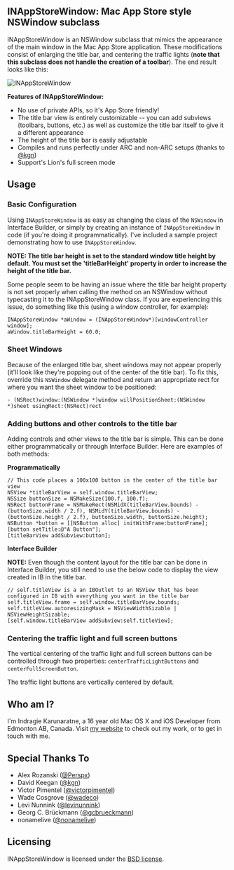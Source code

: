 ## INAppStoreWindow: Mac App Store style NSWindow subclass

INAppStoreWindow is an NSWindow subclass that mimics the appearance of the main window in the Mac App Store application. These modifications consist of enlarging the title bar, and centering the traffic lights (**note that this subclass does not handle the creation of a toolbar**). The end result looks like this:

![INAppStoreWindow](http://i41.tinypic.com/abidd1.png)

**Features of INAppStoreWindow:**

* No use of private APIs, so it's App Store friendly!
* The title bar view is entirely customizable -- you can add subviews (toolbars, buttons, etc.) as well as customize the title bar itself to give it a different appearance
* The height of the title bar is easily adjustable
* Compiles and runs perfectly under ARC and non-ARC setups (thanks to [@kgn](https://github.com/kgn))
* Support's Lion's full screen mode

## Usage

### Basic Configuration

Using `INAppStoreWindow` is as easy as changing the class of the `NSWindow` in Interface Builder, or simply by creating an instance of `INAppStoreWindow` in code (if you're doing it programmatically). I've included a sample project demonstrating how to use `INAppStoreWindow`.

**NOTE: The title bar height is set to the standard window title height by default. You must set the 'titleBarHeight' property in order to increase the height of the title bar.**

Some people seem to be having an issue where the title bar height property is not set properly when calling the method on an NSWindow without typecasting it to the INAppStoreWindow class. If you are experiencing this issue, do something like this (using a window controller, for example):

    INAppStoreWindow *aWindow = (INAppStoreWindow*)[windowController window];
    aWindow.titleBarHeight = 60.0;

### Sheet Windows

Because of the enlarged title bar, sheet windows may not appear properly (it'll look like they're popping out of the center of the title bar). To fix this, override this `NSWindow` delegate method and return an appropriate rect for where you want the sheet window to be positioned:

`- (NSRect)window:(NSWindow *)window willPositionSheet:(NSWindow *)sheet usingRect:(NSRect)rect`

### Adding buttons and other controls to the title bar

Adding controls and other views to the title bar is simple. This can be done either programmatically or through Interface Builder. Here are examples of both methods:

**Programmatically**

```
// This code places a 100x100 button in the center of the title bar view
NSView *titleBarView = self.window.titleBarView;
NSSize buttonSize = NSMakeSize(100.f, 100.f);
NSRect buttonFrame = NSMakeRect(NSMidX(titleBarView.bounds) - (buttonSize.width / 2.f), NSMidY(titleBarView.bounds) - (buttonSize.height / 2.f), buttonSize.width, buttonSize.height);
NSButton *button = [[NSButton alloc] initWithFrame:buttonFrame];
[button setTitle:@"A Button"];
[titleBarView addSubview:button];
```

**Interface Builder**

**NOTE:** Even though the content layout for the title bar can be done in Interface Builder, you still need to use the below code to display the view created in IB in the title bar.

```
// self.titleView is a an IBOutlet to an NSView that has been configured in IB with everything you want in the title bar
self.titleView.frame = self.window.titleBarView.bounds;
self.titleView.autoresizingMask = NSViewWidthSizable | NSViewHeightSizable;
[self.window.titleBarView addSubview:self.titleView];
```

### Centering the traffic light and full screen buttons

The vertical centering of the traffic light and full screen buttons can be controlled through two properties: `centerTrafficLightButtons` and `centerFullScreenButton`.

The traffic light buttons are vertically centered by default.

## Who am I?

I'm Indragie Karunaratne, a 16 year old Mac OS X and iOS Developer from Edmonton AB, Canada. Visit [my website](http://indragie.com) to check out my work, or to get in touch with me.

## Special Thanks To

- Alex Rozanski ([@Perspx](https://github.com/perspx))
- David Keegan ([@kgn](https://github.com/kgn))
- Victor Pimentel ([@victorpimentel](https://github.com/victorpimentel))
- Wade Cosgrove ([@wadeco](https://github.com/wadeco))
- Levi Nunnink ([@levinunnink](https://github.com/levinunnink))
- Georg C. Brückmann ([@gcbrueckmann](https://github.com/gcbrueckmann))
- nonamelive ([@nonamelive](https://github.com/nonamelive))

## Licensing

INAppStoreWindow is licensed under the [BSD license](http://www.opensource.org/licenses/bsd-license.php).